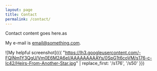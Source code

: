 ```yaml
---
layout: page
title: Contact
permalink: /contact/
---
```


Contact content goes here.as

My e-mail is [email@something.com](mailto:email@something.com).

![My helpful screenshot]({{ "https://lh3.googleusercontent.com/-FQINm1Y3QgU/Vm0E6M2A6eI/AAAAAAAAAYs/0SpG1t6coVM/s176-c-Ic42/Heirs-From-Another-Star.jpg" | replace_first: '/s176', '/s50' }})